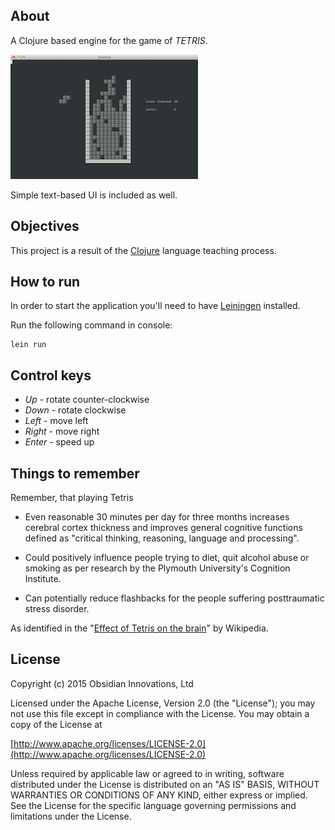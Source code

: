 
## About

A Clojure based engine for the game of *TETRIS*. 

![Console UI for the game engine](doc/tetris-terminal-ui-300.png)

Simple text-based UI is included as well.


## Objectives

This project is a result of the [Clojure](http://clojure.org/) language teaching process.


## How to run

In order to start the application you'll need to have [Leiningen](http://leiningen.org/) installed.

Run the following command in console:

    lein run

  
## Control keys

- *Up* - rotate counter-clockwise
- *Down* - rotate clockwise
- *Left* - move left
- *Right* - move right
- *Enter* - speed up


## Things to remember

Remember, that playing Tetris

 - Even reasonable 30 minutes per day for three months increases cerebral cortex thickness and 
 improves general cognitive functions defined as "critical thinking, reasoning, language and processing". 
 
 - Could positively influence people trying to diet, quit alcohol abuse or smoking 
 as per research by the Plymouth University's Cognition Institute.  
 
 - Can potentially reduce flashbacks for the people suffering posttraumatic stress disorder.

As identified in the "[Effect of Tetris on the brain](http://en.wikipedia.org/wiki/Tetris#Effect_of_Tetris_on_the_brain)" by Wikipedia.

 
## License

Copyright (c) 2015 Obsidian Innovations, Ltd

Licensed under the Apache License, Version 2.0 (the "License");
you may not use this file except in compliance with the License.
You may obtain a copy of the License at

[http://www.apache.org/licenses/LICENSE-2.0](http://www.apache.org/licenses/LICENSE-2.0)

Unless required by applicable law or agreed to in writing, software
distributed under the License is distributed on an "AS IS" BASIS,
WITHOUT WARRANTIES OR CONDITIONS OF ANY KIND, either express or implied.
See the License for the specific language governing permissions and
limitations under the License.
